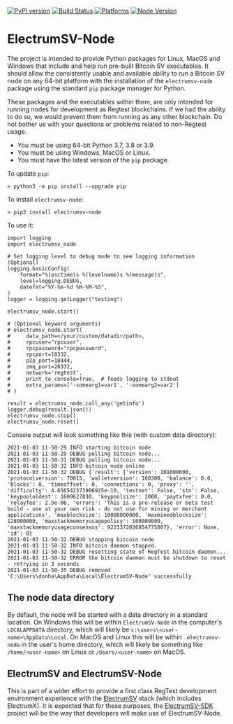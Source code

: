 [![PyPI version](https://badge.fury.io/py/electrumsv-node.svg)](https://badge.fury.io/py/electrumsv-node)
[![Build Status](https://dev.azure.com/electrumsv/ElectrumSV/_apis/build/status/electrumsv.electrumsv-node?branchName=master)](https://dev.azure.com/electrumsv/ElectrumSV/_build/latest?definitionId=5&branchName=master)
[![Platforms](https://img.shields.io/badge/platforms-linux%20%7C%20windows%20%7C%20macos-blue)](https://img.shields.io/badge/platforms-linux%20%7C%20windows%20%7C%20macos-blue)
[![Node Version](https://img.shields.io/badge/node_version-v1.0.8-brown)](https://img.shields.io/badge/platforms-linux%20%7C%20windows%20%7C%20macos-blue)

# ElectrumSV-Node

The project is intended to provide Python packages for Linux, MacOS and Windows that include and
help run pre-built Bitcoin SV executables. It should allow the consistently usable and available
ability to run a Bitcoin SV node on any 64-bit platform with the installation of the
`electrumsv-node` package using the standard `pip` package manager for Python.

These packages and the executables within them, are only intended for running nodes for development
as Regtest blockchains. If we had the ability to do so, we would prevent them from running as any
other blockchain. Do not bother us with your questions or problems related to non-Regtest usage.

* You must be using 64-bit Python 3.7, 3.8 or 3.9.
* You must be using Windows, MacOS or Linux.
* You must have the latest version of the `pip` package.

To update `pip`:

    > python3 -m pip install --upgrade pip

To install `electrumsv-node`:

    > pip3 install electrumsv-node

To use it:

    import logging
    import electrumsv_node

    # Set logging level to debug mode to see logging information (Optional)
    logging.basicConfig(
        format="%(asctime)s %(levelname)s %(message)s",
        level=logging.DEBUG,
        datefmt="%Y-%m-%d %H-%M-%S",
    )
    logger = logging.getLogger("testing")

    electrumsv_node.start()

    # (Optional keyword arguments)
    # electrumsv_node.start(
    #     data_path=</your/custom/datadir/path>,
    #     rpcuser="rpcuser",
    #     rpcpassword="rpcpassword",
    #     rpcport=18332,
    #     p2p_port=18444,
    #     zmq_port=28332,
    #     network='regtest',
    #     print_to_console=True,  # feeds logging to stdout
    #     extra_params=['-somearg1=var1', '-somearg2=var2']
    # )

    result = electrumsv_node.call_any('getinfo')
    logger.debug(result.json())
    electrumsv_node.stop()
    electrumsv_node.reset()


Console output will look something like this (with custom data directory):

    2021-01-03 11-50-29 INFO starting bitcoin node
    2021-01-03 11-50-29 DEBUG polling bitcoin node...
    2021-01-03 11-50-31 DEBUG polling bitcoin node...
    2021-01-03 11-50-32 INFO bitcoin node online
    2021-01-03 11-50-32 DEBUG {'result': {'version': 101000600, 'protocolversion': 70015, 'walletversion': 160300, 'balance': 0.0, 'blocks': 0, 'timeoffset': 0, 'connections': 0, 'proxy': '', 'difficulty': 4.656542373906925e-10, 'testnet': False, 'stn': False, 'keypoololdest': 1609627830, 'keypoolsize': 2000, 'paytxfee': 0.0, 'relayfee': 2.5e-06, 'errors': 'This is a pre-release or beta test build - use at your own risk - do not use for mining or merchant applications', 'maxblocksize': 10000000000, 'maxminedblocksize': 128000000, 'maxstackmemoryusagepolicy': 100000000, 'maxstackmemoryusageconsensus': 9223372036854775807}, 'error': None, 'id': 0}
    2021-01-03 11-50-32 DEBUG stopping bitcoin node
    2021-01-03 11-50-32 INFO bitcoin daemon stopped.
    2021-01-03 11-50-32 DEBUG resetting state of RegTest bitcoin daemon...
    2021-01-03 11-50-32 ERROR the bitcoin daemon must be shutdown to reset - retrying in 3 seconds
    2021-01-03 11-50-35 DEBUG removed 'C:\Users\donha\AppData\Local\ElectrumSV-Node' successfully

## The node data directory

By default, the node will be started with a data directory in a standard location. On Windows this
will be within `ElectrumSV-Node` in the computer's `LOCALAPPDATA` directory, which will likely be
`c:\users\<user-name>\AppData\Local`. On MacOS and Linux this will be within `.electrumsv-node` in
the user's home directory, which will likely be something like `/home/<user-name>` on Linux or
`/Users/<user-name>` on MacOS.

## ElectrumSV and ElectrumSV-Node

This is part of a wider effort to provide a first class RegTest development environment
experience with the [ElectrumSV](https://github.com/electrumsv/electrumsv) stack (which includes
ElectrumX). It is expected that for these purposes, the
[ElectrumSV-SDK](https://github.com/electrumsv/electrumsv-sdk) project will be the way that
developers will make use of ElectrumSV-Node.
